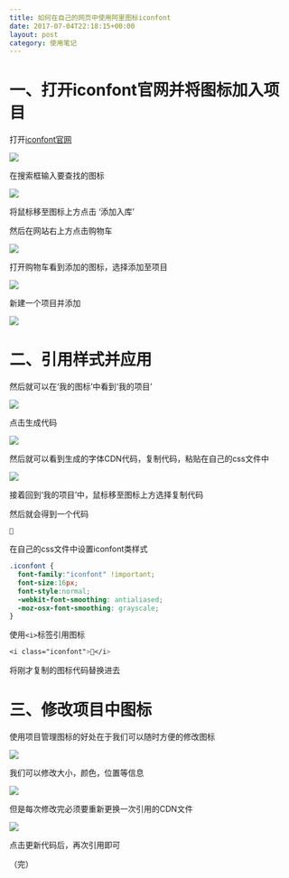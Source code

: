 ```yaml
---
title: 如何在自己的网页中使用阿里图标iconfont
date: 2017-07-04T22:18:15+00:00
layout: post
category: 使用笔记
---
```

# 一、打开iconfont官网并将图标加入项目

打开[iconfont官网](http://iconfont.cn)

![](/pics/2017/07/TIMscreenshot20170704093102.png)

在搜索框输入要查找的图标

![](/pics/2017/07/TIMscreenshot20170704093138.png)

将鼠标移至图标上方点击 ‘添加入库’

然后在网站右上方点击购物车

![](/pics/2017/07/TIMscreenshot20170704093218.png)

打开购物车看到添加的图标，选择添加至项目

![](/pics/2017/07/TIMscreenshot20170704093246.png)

新建一个项目并添加

![](/pics/2017/07/TIMscreenshot20170704093420.png)

# 二、引用样式并应用

然后就可以在‘我的图标’中看到‘我的项目’

![](/pics/2017/07/TIMscreenshot20170704093439.png)

点击生成代码

![](/pics/2017/07/TIMscreenshot20170704093521.png)

然后就可以看到生成的字体CDN代码，复制代码，粘贴在自己的css文件中

![](/pics/2017/07/TIMscreenshot20170704093747.png)


接着回到‘我的项目’中，鼠标移至图标上方选择复制代码

然后就会得到一个代码

```

```

在自己的css文件中设置iconfont类样式

```css
.iconfont {
  font-family:"iconfont" !important;
  font-size:16px;
  font-style:normal;
  -webkit-font-smoothing: antialiased;
  -moz-osx-font-smoothing: grayscale;
}
```

使用`<i>`标签引用图标
```css
<i class="iconfont"></i>
```

将刚才复制的图标代码替换进去

# 三、修改项目中图标

使用项目管理图标的好处在于我们可以随时方便的修改图标

![](/pics/2017/07/TIMscreenshot20170704095640.png)

我们可以修改大小，颜色，位置等信息

![](/pics/2017/07/TIMscreenshot20170704095840.png)

但是每次修改完必须要重新更换一次引用的CDN文件

![](/pics/2017/07/TIMscreenshot20170704095932.png)

点击更新代码后，再次引用即可


（完）
